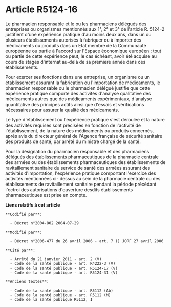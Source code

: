 # Article R5124-16

Le pharmacien responsable et le ou les pharmaciens délégués des entreprises ou organismes mentionnés aux 1°, 2° et 3° de
l'article R. 5124-2 justifient d'une expérience pratique d'au moins deux ans, dans un ou plusieurs établissements autorisés à
fabriquer ou à importer des médicaments ou produits dans un Etat membre de la Communauté européenne ou partie à l'accord sur
l'Espace économique européen ; tout ou partie de cette expérience peut, le cas échéant, avoir été acquise au cours de stages
d'internat au-delà de sa première année dans ces établissements.

Pour exercer ses fonctions dans une entreprise, un organisme ou un établissement assurant la fabrication ou l'importation de
médicaments, le pharmacien responsable ou le pharmacien délégué justifie que cette expérience pratique comporte des activités
d'analyse qualitative des médicaments autres que des médicaments expérimentaux, d'analyse quantitative des principes actifs
ainsi que d'essais et vérifications nécessaires pour assurer la qualité des médicaments.

Le type d'établissement où l'expérience pratique s'est déroulée et la nature des activités requises sont précisées en
fonction de l'activité de l'établissement, de la nature des médicaments ou produits concernés, après avis du directeur
général de l'Agence française de sécurité sanitaire des produits de santé, par arrêté du ministre chargé de la santé.

Pour la désignation du pharmacien responsable et des pharmaciens délégués des établissements pharmaceutiques de la pharmacie
centrale des armées ou des établissements pharmaceutiques des établissements de ravitaillement sanitaire du service de santé
des armées assurant des activités d'importation, l'expérience pratique comportant l'exercice des activités mentionnées ci-
dessus au sein de la pharmacie centrale ou des établissements de ravitaillement sanitaire pendant la période précédant
l'octroi des autorisations d'ouverture desdits établissements pharmaceutiques est prise en compte.

**Liens relatifs à cet article**

	**Codifié par**:

	  - Décret n°2004-802 2004-07-29

	**Modifié par**:

	  - Décret n°2006-477 du 26 avril 2006 - art. 7 () JORF 27 avril 2006

	**Cité par**:

	  - Arrêté du 21 janvier 2011 - art. 2 (V)
	  - Code de la santé publique - art. R4222-3 (V)
	  - Code de la santé publique - art. R5124-17 (V)
	  - Code de la santé publique - art. R5124-31 (V)

	**Anciens textes**:

	  - Code de la santé publique - art. R5112 (Ab)
	  - Code de la santé publique - art. R5112 (M)
	  - Code de la santé publique R5112, I
